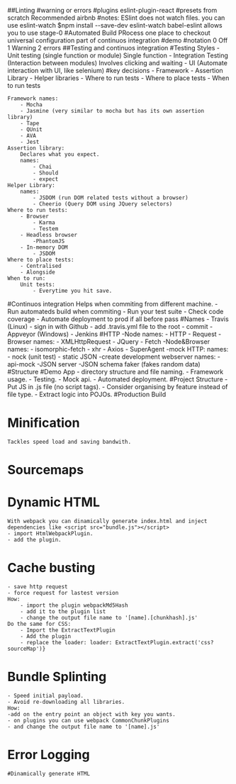 ##Linting
#warning or errors
#plugins
    eslint-plugin-react
#presets
    from scratch
    Recommended
    airbnb
#notes:
    ESlint does not watch files.
    you can use eslint-watch
    $npm install --save-dev eslint-watch
    babel-eslint allows you to use stage-0
#Automated Build PRocess
 one place to checkout
 universal configuration
 part of continuos integration
#demo
#notation
    0 Off
    1 Warning
    2 errors
##Testing and continuos integration
    #Testing Styles
        - Unit testing (single function or module)
            Single function
        - Integration Testing (Interaction between modules)
            Involves clicking and waiting
        - UI (Automate interaction with UI, like selenium)
#key decisions
    - Framework
    - Assertion Library
    - Helper libraries
    - Where to run tests
    - Where to place tests
    - When to run tests

    Framework names:
        - Mocha 
        - Jasmine (very similar to mocha but has its own assertion library)
        - Tape
        - QUnit
        - AVA
        - Jest
    Assertion library:
        Declares what you expect.
        names:
            - Chai
            - Should
            - expect
    Helper Library:
        names:
            - JSDOM (run DOM related tests without a browser)
            - Cheerio (Query DOM using JQuery selectors)
    Where to run tests:
        - Browser
            - Karma
            - Testem
        - Headless browser
            -PhantomJS
        - In-memory DOM
            - JSDOM
    Where to place tests:
        - Centralised
        - Alongside
    When to run:
        Unit tests:
            - Everytime you hit save.
#Continuos integration
    Helps when commiting from different machine.
    - Run automateds build when commiting
    - Run your test suite
    - Check code coverage
    - Automate deployment to prod if all before pass
    #Names
        - Travis (Linux)
            - sign in with Github
            - add .travis.yml file to the root
            - commit 
        - Appveyor (Windows)
        - Jenkins
#HTTP
    -Node
        names:
            - HTTP
            - Request
    -Browser
        names:
            - XMLHttpRequest
            - JQuery
            - Fetch
    -Node&Browser
        names:
            - isomorphic-fetch
            - xhr
            - Axios
            - SuperAgent
    -mock HTTP:
        names: 
            - nock (unit test)
            - static JSON
            -create development webserver
                names:
                    -api-mock
                    -JSON server
                    -JSON schema faker (fakes random data)
#Structure
    #Demo App
        - directory structure and file naming.
        - Framework usage.
        - Testing.
        - Mock api.
        - Automated deployment.
    #Project Structure
        - Put JS in .js file (no script tags).
        - Consider organising by feature instead of file type.
        - Extract logic into POJOs.
#Production Build
# Minification
    Tackles speed load and saving bandwith.
    
# Sourcemaps
# Dynamic HTML
    With webpack you can dinamically generate index.html and inject dependencies like <script src="bundle.js"></script>
    - import HtmlWebpackPlugin.
    - add the plugin.
# Cache busting
    - save http request
    - force request for lastest version
    How:
        - import the plugin webpackMd5Hash
        - add it to the plugin list
        - change the output file name to '[name].[chunkhash].js'
    Do the same for CSS:
        - Import the ExtractTextPlugin 
        - Add the plugin 
        - replace the loader: loader: ExtractTextPlugin.extract('css?sourceMap')}
# Bundle Splinting
    - Speed initial payload.
    - Avoid re-downloading all libraries.
    How:
    -add on the entry point an object with key you wants.
    - on plugins you can use webpack CommonChunkPlugins
    - and change the output file name to '[name].js'
# Error Logging
    #Dinamically generate HTML
    


